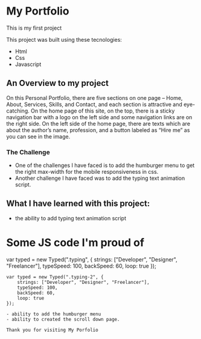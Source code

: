 # My Portfolio
This is my first project

This project was built using these tecnologies:

- Html 
- Css 
- Javascript 

## An Overview to my project

On this Personal Portfolio, there are five sections on one page – Home, About, Services, Skills, and Contact, and each section is attractive and eye-catching. On the home page of this site, on the top, there is a sticky navigation bar with a logo on the left side and some navigation links are on the right side. On the left side of the home page, there are texts which are about the author’s name, profession, and a button labeled as “Hire me” as you can see in the image.

### The Challenge 

- One of the challenges I have faced is to add the humburger menu to get the right max-width for the mobile responsiveness in css.
- Another challenge I have faced was to add the typing text animation script.

## What I have learned with this project:

- the ability to add typing text animation script

<h1>Some JS code I'm proud of</h1>

var typed = new Typed(".typing", {
        strings: ["Developer", "Designer", "Freelancer"],
        typeSpeed: 100,
        backSpeed: 60,
        loop: true
    });

    var typed = new Typed(".typing-2", {
        strings: ["Developer", "Designer", "Freelancer"],
        typeSpeed: 100,
        backSpeed: 60,
        loop: true
    });

    - ability to add the humburger menu
    - ability to created the scroll down page.

    Thank you for visiting My Porfolio







